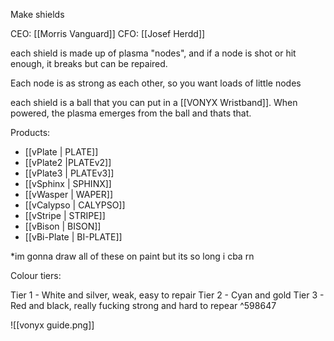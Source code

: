 
Make shields


CEO: [[Morris Vanguard]]
CFO: [[Josef Herdd]]

each shield is made up of plasma "nodes", and if a node is shot or hit enough, it breaks but can be repaired.

Each node is as strong as each other, so you want loads of little nodes

each shield is a ball that you can put in a [[VONYX Wristband]]. When powered, the plasma emerges from the ball and thats that.


Products:

- [[vPlate | PLATE]]
- [[vPlate2 |PLATEv2]]
- [[vPlate3 | PLATEv3]]
- [[vSphinx | SPHINX]]
- [[vWasper | WAPER]]
- [[vCalypso | CALYPSO]]
- [[vStripe | STRIPE]]
- [[vBison | BISON]]
- [[vBi-Plate | BI-PLATE]]

*im gonna draw all of these on paint but its so long i cba rn


Colour tiers:

Tier 1 - White and silver, weak, easy to repair
Tier 2 - Cyan and gold
Tier 3 - Red and black, really fucking strong and hard to repear ^598647


![[vonyx guide.png]]